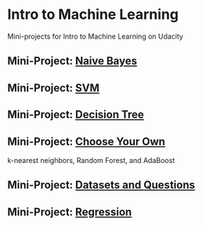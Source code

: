 # Intro to Machine Learning
Mini-projects for Intro to Machine Learning on Udacity

## Mini-Project: [Naive Bayes](https://github.com/akueisara/intro-to-machine-learning/tree/master/naive_bayes)

## Mini-Project: [SVM](https://github.com/akueisara/intro-to-machine-learning/tree/master/svm)

## Mini-Project: [Decision Tree](https://github.com/akueisara/intro-to-machine-learning/tree/master/decision_tree)

## Mini-Project: [Choose Your Own](https://github.com/akueisara/intro-to-machine-learning/tree/master/choose_your_own)
k-nearest neighbors, Random Forest, and AdaBoost

## Mini-Project: [Datasets and Questions](https://github.com/akueisara/intro-to-machine-learning/tree/master/datasets_questionss)

## Mini-Project: [Regression](https://github.com/akueisara/intro-to-machine-learning/tree/master/regression)
